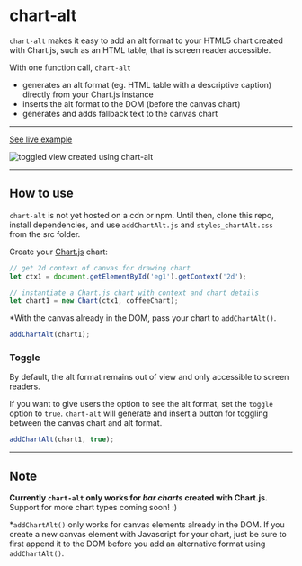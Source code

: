 # chart-alt

```chart-alt``` makes it easy to add an alt format to your HTML5 chart created with Chart.js, such as an HTML table, that is screen reader accessible.

With one function call, ```chart-alt```
- generates an alt format (eg. HTML table with a descriptive caption) directly from your Chart.js instance
- inserts the alt format to the DOM (before the canvas chart)
- generates and adds fallback text to the canvas chart

---
[See live example](http://www.orianed.com/chartalt/eg)


![toggled view created using chart-alt](barchartHD.gif)

---
## How to use

```chart-alt``` is not yet hosted on a cdn or npm. Until then, clone this repo, install dependencies, and use ```addChartAlt.js``` and ```styles_chartAlt.css``` from the src folder. 

Create your [Chart.js](https://www.chartjs.org/docs/latest/getting-started/usage.html) chart:

```javascript
// get 2d context of canvas for drawing chart
let ctx1 = document.getElementById('eg1').getContext('2d');

// instantiate a Chart.js chart with context and chart details
let chart1 = new Chart(ctx1, coffeeChart);
```

*With the canvas already in the DOM, pass your chart to ```addChartAlt()```. 

```javascript
addChartAlt(chart1);
```

### Toggle

By default, the alt format remains out of view and only accessible to screen readers. 

If you want to give users the option to see the alt format, set the ```toggle``` option to ```true```. ```chart-alt``` will generate and insert a button for toggling between the canvas chart and alt format.


```javascript
addChartAlt(chart1, true);
```

---

## Note

**Currently ```chart-alt``` only works for _bar charts_ created with Chart.js.** 
Support for more chart types coming soon! :)

*```addChartAlt()``` only works for canvas elements already in the DOM. If you create a new canvas element with Javascript for your chart, just be sure to first append it to the DOM before you add an alternative format using ```addChartAlt()```.